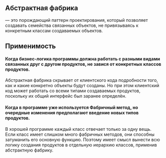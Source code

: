## Абстрактная фабрика

— это порождающий паттерн проектирования, который позволяет создавать семейства связанных объектов, не привязываясь к
конкретным классам создаваемых объектов.

## Применимость

#### Когда бизнес-логика программы должна работать с разными видами связанных друг с другом продуктов, не завися от конкретных классов продуктов.

Абстрактная фабрика скрывает от клиентского кода подробности того, как и какие конкретно объекты будут созданы. Но при
этом клиентский код может работать со всеми типами создаваемых продуктов, поскольку их общий интерфейс был заранее
определён.

#### Когда в программе уже используется Фабричный метод, но очередные изменения предполагают введение новых типов продуктов.

В хорошей программе каждый класс отвечает только за одну вещь. Если класс имеет слишком много фабричных методов, они
способны затуманить его основную функцию. Поэтому имеет смысл вынести всю логику создания продуктов в отдельную иерархию
классов, применив абстрактную фабрику.